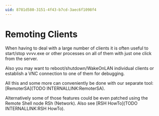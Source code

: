 ```yaml
---
uid: 8781d580-3151-4f43-b7cd-3aec6f1098f4
---
```


# Remoting Clients



When having to deal with a large number of clients it is often useful to start/stop vvvv.exe or other processes on all of them with just one click from the server.   

Also you may want to reboot/shutdown/WakeOnLAN individual clients or establish a VNC connection to one of them for debugging.   

All this and some more can conveniently be done with our separate tool: [RemoterSA](TODO INTERNALLINK:RemoterSA).  

Alternatively some of those features could be even patched using the Remote Shell node <span class="node">RSh (Network)</span>. Also see [RSH HowTo](TODO INTERNALLINK:RSH HowTo).  


